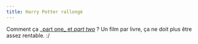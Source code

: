 ```yaml
---
title: Harry Potter rallongé
---
```


Comment ça _[part one_ et _part
two_](http://www.allocine.fr/film/fichefilm_gen_cfilm=126693.html) ? Un film
par livre, ça ne doit plus être assez rentable. :/


